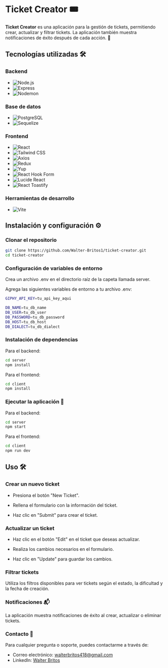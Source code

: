 # Ticket Creator 🎟️

**Ticket Creator** es una aplicación para la gestión de tickets, permitiendo crear, actualizar y filtrar tickets. La aplicación también muestra notificaciones de éxito después de cada acción. 🚀

## Tecnologías utilizadas 🛠️

### Backend
- ![Node.js](https://img.shields.io/badge/Node.js-339933?style=for-the-badge&logo=nodedotjs&logoColor=white)
- ![Express](https://img.shields.io/badge/Express-000000?style=for-the-badge&logo=express&logoColor=white)
- ![Nodemon](https://img.shields.io/badge/Nodemon-76D04B?style=for-the-badge&logo=nodemon&logoColor=white)

### Base de datos
- ![PostgreSQL](https://img.shields.io/badge/PostgreSQL-4169E1?style=for-the-badge&logo=postgresql&logoColor=white)
- ![Sequelize](https://img.shields.io/badge/Sequelize-52B0E7?style=for-the-badge&logo=sequelize&logoColor=white)

### Frontend
- ![React](https://img.shields.io/badge/React-61DAFB?style=for-the-badge&logo=react&logoColor=black)
- ![Tailwind CSS](https://img.shields.io/badge/Tailwind_CSS-38B2AC?style=for-the-badge&logo=tailwind-css&logoColor=white)
- ![Axios](https://img.shields.io/badge/Axios-5A29E4?style=for-the-badge&logo=axios&logoColor=white)
- ![Redux](https://img.shields.io/badge/Redux-764ABC?style=for-the-badge&logo=redux&logoColor=white)
- ![Yup](https://img.shields.io/badge/Yup-85C1E9?style=for-the-badge)
- ![React Hook Form](https://img.shields.io/badge/React%20Hook%20Form-EC5990?style=for-the-badge&logo=reacthookform&logoColor=white)
- ![Lucide React](https://img.shields.io/badge/Lucide_React-000000?style=for-the-badge&logo=lucide-react&logoColor=white)
- ![React Toastify](https://img.shields.io/badge/React_Toastify-FFDD55?style=for-the-badge&logo=react-toastify&logoColor=white)

### Herramientas de desarrollo
- ![Vite](https://img.shields.io/badge/Vite-646CFF?style=for-the-badge&logo=vite&logoColor=white)


## Instalación y configuración ⚙️

### Clonar el repositorio

```bash
git clone https://github.com/Walter-Britos1/ticket-creator.git
cd ticket-creator

```

### Configuración de variables de entorno

Crea un archivo .env en el directorio raíz de la capeta llamada server.

Agrega las siguientes variables de entorno a tu archivo .env:

```bash
GIPHY_API_KEY=tu_api_key_aqui

DB_NAME=tu_db_name
DB_USER=tu_db_user
DB_PASSWORD=tu_db_password
DB_HOST=tu_db_host
DB_DIALECT=tu_db_dialect

```

### Instalación de dependencias

Para el backend:

```bash
cd server
npm install

```

Para el frontend:

```bash
cd client
npm install

```

### Ejecutar la aplicación 🚀

Para el backend:

```bash
cd server
npm start

```

Para el frontend:

```bash
cd client
npm run dev

```

## Uso 🛠️

### Crear un nuevo ticket

- Presiona el botón "New Ticket".

- Rellena el formulario con la información del ticket.

- Haz clic en "Submit" para crear el ticket.

### Actualizar un ticket

- Haz clic en el botón "Edit" en el ticket que deseas actualizar.

- Realiza los cambios necesarios en el formulario.

- Haz clic en "Update" para guardar los cambios.

### Filtrar tickets

Utiliza los filtros disponibles para ver tickets según el estado, la dificultad y la fecha de creación.


### Notificaciones 📬

La aplicación muestra notificaciones de éxito al crear, actualizar o eliminar tickets.

### Contacto 📧

Para cualquier pregunta o soporte, puedes contactarme a través de:

- Correo electrónico: walterbritos418@gmail.com
- LinkedIn: [Walter Britos](https://www.linkedin.com/in/walter-britos/)
